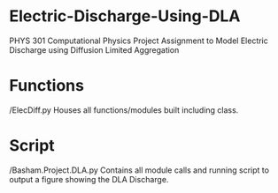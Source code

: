 # Electric-Discharge-Using-DLA
PHYS 301 Computational Physics Project Assignment to Model Electric Discharge using Diffusion Limited Aggregation

# Functions
/ElecDiff.py
  Houses all functions/modules built including class.
  
 # Script
 /Basham.Project.DLA.py
  Contains all module calls and running script to output a figure showing the DLA Discharge.
